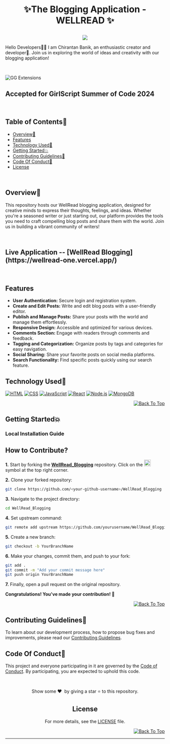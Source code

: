 # <p align="center">✨The Blogging Application - WELLREAD ✨</p>

<p align="center">
   
<center>
<img  src="https://readme-typing-svg.herokuapp.com?color=45ffaa&size=40&width=900&height=80&lines=Welcome-to-WellRead!"/>
</center>
<p>Hello Developers👩‍💻 I am Chirantan Banik, an enthusiastic creator and developer🚀. Join us in exploring the world of ideas and creativity with our blogging application!</p>
<br>


<div id="top"></div>

![GG Extensions](https://github.com/Sulagna-Dutta-Roy/GGExtensions/assets/72568715/f6bab92e-c4c3-40d1-ae8f-01ed9ab84be6)

## Accepted for GirlScript Summer of Code 2024
<br>


<h2>Table of Contents🧾</h2>

- [Overview📌](#overview)
- [Features](#features)
- [Technology Used🚀](#technology-used)
- [Getting Started💥](#getting-started)
- [Contributing Guidelines📑](#contributing-guidelines)
- [Code Of Conduct📑](#code-of-conduct)
- [License](#license)
<br>

<h2>Overview📌</h2>
<p>This repository hosts our WellRead blogging application, designed for creative minds to express their thoughts, feelings, and ideas. Whether you're a seasoned writer or just starting out, our platform provides the tools you need to craft compelling blog posts and share them with the world. Join us in building a vibrant community of writers!</p>
<br>
<h2>Live Application -- [WellRead Blogging](https://wellread-one.vercel.app/)</h2>
<br>
<h2>Features</h2>

- **User Authentication:** Secure login and registration system.
- **Create and Edit Posts:** Write and edit blog posts with a user-friendly editor.
- **Publish and Manage Posts:** Share your posts with the world and manage them effortlessly.
- **Responsive Design:** Accessible and optimized for various devices.
- **Comments Section:** Engage with readers through comments and feedback.
- **Tagging and Categorization:** Organize posts by tags and categories for easy navigation.
- **Social Sharing:** Share your favorite posts on social media platforms.
- **Search Functionality:** Find specific posts quickly using our search feature.

<h2>Technology Used🚀</h2>

<p>
  <a href="https://developer.mozilla.org/en-US/docs/Web/HTML"> <img src="https://img.icons8.com/color/70/000000/html-5--v1.png" alt="HTML" /></a>
  <a href="https://developer.mozilla.org/en-US/docs/Web/CSS"> <img src="https://img.icons8.com/color/70/000000/css3.png" alt="CSS" /></a>
   <a href="https://developer.mozilla.org/en-US/docs/Web/JavaScript"> <img src="https://img.icons8.com/?size=70&id=PXTY4q2Sq2lG&format=png&color=000000" alt="JavaScript" /></a>
   <a href="https://reactjs.org/"> <img src="https://img.icons8.com/color/70/000000/react-native.png" alt="React" /></a>
   <a href="https://nodejs.org/en/"> <img src="https://img.icons8.com/color/70/000000/nodejs.png" alt="Node.js" /></a>
   <a href="https://www.mongodb.com/"> <img src="https://img.icons8.com/color/70/000000/mongodb.png" alt="MongoDB" /></a>
</p>
<p align="right"><a href="#top"><img src="https://img.shields.io/badge/Back%20To%20Top-Blue?style=plastic" alt="Back To Top"></a></p>

<h2>Getting Started💥</h2>

<h3>Local Installation Guide</h3>



## How to Contribute?

**1.** Start by forking the [**WellRead_Blogging**](https://github.com/yourusername/WellRead_Blogging) repository. Click on the <a href="https://github.com/yourusername/WellRead_Blogging/fork"><img src="https://i.imgur.com/G4z1kEe.png" height="21" width="21"></a> symbol at the top right corner.

**2.** Clone your forked repository:

```bash
git clone https://github.com/<your-github-username>/WellRead_Blogging
```

**3.** Navigate to the project directory:

```bash
cd WellRead_Blogging
```

**4.** Set upstream command:

```bash
git remote add upstream https://github.com/yourusername/WellRead_Blogging
```

**5.** Create a new branch:

```bash
git checkout -b YourBranchName
```

**6.** Make your changes, commit them, and push to your fork:

```bash
git add .
git commit -m "Add your commit message here"
git push origin YourBranchName
```

**7.** Finally, open a pull request on the original repository.

 **Congratulations! You've made your contribution! 🎉**
<p align="right"><a href="#top"><img src="https://img.shields.io/badge/Back%20To%20Top-Blue?style=plastic" alt="Back To Top"></a></p>

<h2>Contributing Guidelines📑</h2>

To learn about our development process, how to propose bug fixes and improvements, please read our [Contributing Guidelines](https://github.com/chirantanbanik/Wellread/blob/docs/CONTRIBUTING.MD).

<h2>Code Of Conduct📑</h2>

This project and everyone participating in it are governed by the [Code of Conduct](https://github.com/chirantanbanik/Wellread/blob/docs/CODE_OF_CONDUCT.md). By participating, you are expected to uphold this code.

</br>
<p align = "center">
Show some ❤️&nbsp; by giving a star ⭐ to this repository.
</p>

<div align="center">

## License 
For more details, see the [LICENSE](https://github.com/chirantanbanik/Wellread/blob/docs/LICENSE) file.
<p align="right"><a href="#top"><img src="https://img.shields.io/badge/Back%20To%20Top-Blue?style=plastic" alt="Back To Top"></a></p>

---

